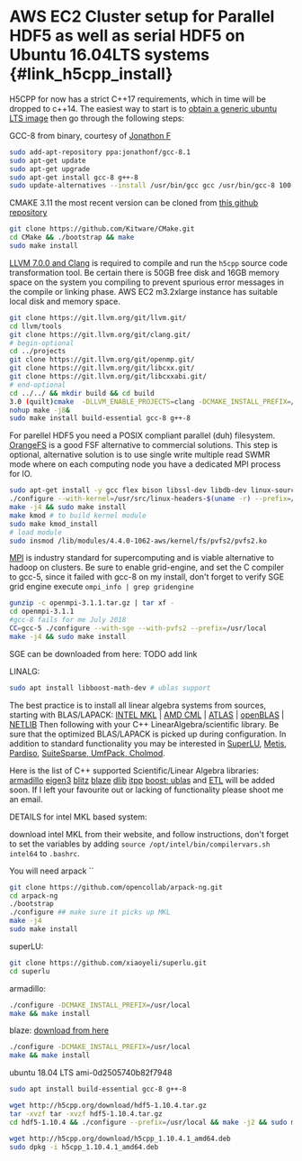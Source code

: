 <!---
 Copyright (c) 2018 vargaconsulting, Toronto,ON Canada
 Author: Varga, Steven <steven@vargaconsulting.ca>
--->


AWS EC2 Cluster setup for Parallel HDF5 as well as serial HDF5 on Ubuntu 16.04LTS systems {#link_h5cpp_install}
====================================================================================================

H5CPP for now has a strict C++17 requirements, which in time will be dropped to c++14. The easiest way to start is to [obtain a generic ubuntu LTS image](https://cloud-images.ubuntu.com/locator/ec2/) then go through the following steps:

GCC-8  from binary, courtesy of [Jonathon F](https://launchpad.net/~jonathonf)
```bash
sudo add-apt-repository ppa:jonathonf/gcc-8.1 
sudo apt-get update 
sudo apt-get upgrade
sudo apt-get install gcc-8 g++-8
sudo update-alternatives --install /usr/bin/gcc gcc /usr/bin/gcc-8 100 --slave /usr/bin/g++ g++ /usr/bin/g++-8
```
CMAKE 3.11 the most recent version can be cloned from [this github repository](https://github.com/Kitware/CMake)
```bash
git clone https://github.com/Kitware/CMake.git
cd CMake && ./bootstrap && make
sudo make install
```

[LLVM 7.0.0 and Clang](http://llvm.org/docs/GettingStarted.html#checkout ) is required to compile and run the `h5cpp` source code transformation tool. Be certain there is 50GB free disk and 16GB memory space on the system you compiling to prevent spurious error messages in the compile or linking phase.  AWS EC2 m3.2xlarge instance has suitable local disk and memory space.
```bash
git clone https://git.llvm.org/git/llvm.git/
cd llvm/tools
git clone https://git.llvm.org/git/clang.git/
# begin-optional
cd ../projects
git clone https://git.llvm.org/git/openmp.git/
git clone https://git.llvm.org/git/libcxx.git/
git clone https://git.llvm.org/git/libcxxabi.git/
# end-optional
cd ../../ && mkdir build && cd build
3.0 (quilt)cmake  -DLLVM_ENABLE_PROJECTS=clang -DCMAKE_INSTALL_PREFIX=/usr/local CMAKE_BUILD_TYPE=MinSizeRel -DLLVM_TARGETS_TO_BUILD=X86 -DLLVM_USE_LINKER=gold ../llvm
nohup make -j8&
sudo make install build-essential gcc-8 g++-8
```

For parellel HDF5 you need a POSIX compliant parallel (duh) filesystem. [OrangeFS](https://s3.amazonaws.com/download.orangefs.org/current/source/orangefs-2.9.7.tar.gz) is a good FSF alternative to commercial solutions. This step is optional, alternative solution is to use single write multiple read SWMR mode where 
on each computing node you have a dedicated MPI process for IO. 
```bash
sudo apt-get install -y gcc flex bison libssl-dev libdb-dev linux-source perl make autoconf linux-headers-`uname -r` zip openssl automake autoconf patch g++ libattr1-dev
./configure --with-kernel=/usr/src/linux-headers-$(uname -r) --prefix=/usr/local --enable-shared
make -j4 && sudo make install
make kmod # to build kernel module
sudo make kmod_install
# load module
sudo insmod /lib/modules/4.4.0-1062-aws/kernel/fs/pvfs2/pvfs2.ko
```

[MPI](openmpi.org) is industry standard for supercomputing and is viable alternative to hadoop on clusters. Be sure to enable grid-engine, and set the C compiler to gcc-5, since it failed with gcc-8 on my install, don't forget to verify SGE grid engine execute `ompi_info | grep gridengine`

```bash
gunzip -c openmpi-3.1.1.tar.gz | tar xf -
cd openmpi-3.1.1
#gcc-8 fails for me July 2018
CC=gcc-5 ./configure --with-sge --with-pvfs2 --prefix=/usr/local
make -j4 && sudo make install
```

SGE can be downloaded from here: TODO add link

LINALG:

```bash 
sudo apt install libboost-math-dev # ublas support
```
The best practice is to install all linear algebra systems from sources, starting with BLAS/LAPACK: 
[INTEL MKL][100] | [AMD CML][101] | [ATLAS][102] | [openBLAS][103] | [NETLIB][104] Then following with your C++ LinearAlgebra/scientific library. Be sure that the optimized BLAS/LAPACK is picked up during configuration. In addition to standard functionality you may be interested in 
[SuperLU][200], [Metis][201], [Pardiso][202], [SuiteSparse, UmfPack, Cholmod][203].

Here is the list of C++ supported Scientific/Linear Algebra libraries:
[armadillo][10] [eigen3][12] [blitz][13] [blaze][16] [dlib][15] [itpp][14] [boost: ublas][11] and [ETL][17] will be added soon. If I left your favourite out or lacking of functionality please shoot me an email.

DETAILS for intel MKL based system:

download intel MKL from their website, and follow instructions, don't forget to set the variables by adding `source /opt/intel/bin/compilervars.sh intel64` to `.bashrc`.

You will need arpack `` 
```bash
git clone https://github.com/opencollab/arpack-ng.git
cd arpack-ng
./bootstrap
./configure ## make sure it picks up MKL
make -j4
sudo make install
```
superLU:
```bash
git clone https://github.com/xiaoyeli/superlu.git
cd superlu 
```
armadillo:
```bash
./configure -DCMAKE_INSTALL_PREFIX=/usr/local 
make && make install
```
blaze: [download from here ](https://bitbucket.org/blaze-lib/blaze)
```bash
./configure -DCMAKE_INSTALL_PREFIX=/usr/local 
make && make install
```


[10]: http://arma.sourceforge.net/
[11]: http://www.boost.org/doc/libs/1_66_0/libs/numeric/ublas/doc/index.html
[12]: http://eigen.tuxfamily.org/index.php?title=Main_Page#Documentation
[13]: https://sourceforge.net/projects/blitz/
[14]: https://sourceforge.net/projects/itpp/
[15]: http://dlib.net/linear_algebra.html
[16]: https://bitbucket.org/blaze-lib/blaze
[17]: https://github.com/wichtounet/etl

[100]: https://software.intel.com/en-us/mkl
[101]: https://en.wikipedia.org/wiki/AMD_Core_Math_Library
[102]: http://math-atlas.sourceforge.net/
[103]: https://www.openblas.net/
[104]: http://www.netlib.org/blas/
[200]: http://crd-legacy.lbl.gov/~xiaoye/SuperLU/
[201]: http://glaros.dtc.umn.edu/gkhome/metis/metis/overview
[202]: https://www.pardiso-project.org/
[203]: http://faculty.cse.tamu.edu/davis/suitesparse.html



ubuntu 18.04 LTS ami-0d2505740b82f7948 
```bash
sudo apt install build-essential gcc-8 g++-8

wget http://h5cpp.org/download/hdf5-1.10.4.tar.gz
tar -xvzf tar -xvzf hdf5-1.10.4.tar.gz
cd hdf5-1.10.4 && ./configure --prefix=/usr/local && make -j2 && sudo make install 

wget http://h5cpp.org/download/h5cpp_1.10.4.1_amd64.deb
sudo dpkg -i h5cpp_1.10.4.1_amd64.deb
```
